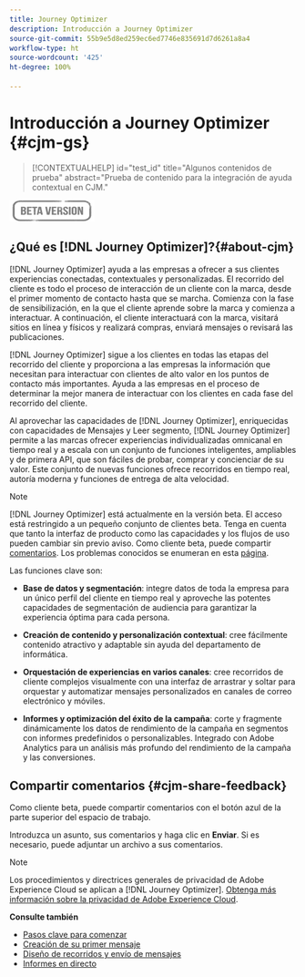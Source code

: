 ```yaml
---
title: Journey Optimizer
description: Introducción a Journey Optimizer
source-git-commit: 55b9e5d8ed259ec6ed7746e835691d7d6261a8a4
workflow-type: ht
source-wordcount: '425'
ht-degree: 100%

---
```


# Introducción a Journey Optimizer {#cjm-gs}

>[!CONTEXTUALHELP]
>id="test_id"
>title="Algunos contenidos de prueba"
>abstract="Prueba de contenido para la integración de ayuda contextual en CJM."

![](assets/do-not-localize/badge.png)

## ¿Qué es [!DNL Journey Optimizer]?{#about-cjm}

[!DNL Journey Optimizer] ayuda a las empresas a ofrecer a sus clientes experiencias conectadas, contextuales y personalizadas. El recorrido del cliente es todo el proceso de interacción de un cliente con la marca, desde el primer momento de contacto hasta que se marcha. Comienza con la fase de sensibilización, en la que el cliente aprende sobre la marca y comienza a interactuar. A continuación, el cliente interactuará con la marca, visitará sitios en línea y físicos y realizará compras, enviará mensajes o revisará las publicaciones.

[!DNL Journey Optimizer] sigue a los clientes en todas las etapas del recorrido del cliente y proporciona a las empresas la información que necesitan para interactuar con clientes de alto valor en los puntos de contacto más importantes. Ayuda a las empresas en el proceso de determinar la mejor manera de interactuar con los clientes en cada fase del recorrido del cliente.

Al aprovechar las capacidades de [!DNL Journey Optimizer], enriquecidas con capacidades de Mensajes y Leer segmento, [!DNL Journey Optimizer] permite a las marcas ofrecer experiencias individualizadas omnicanal en tiempo real y a escala con un conjunto de funciones inteligentes, ampliables y de primera API, que son fáciles de probar, comprar y concienciar de su valor. Este conjunto de nuevas funciones ofrece recorridos en tiempo real, autoría moderna y funciones de entrega de alta velocidad.

>[!NOTE]
>
>[!DNL Journey Optimizer] está actualmente en la versión beta. El acceso está restringido a un pequeño conjunto de clientes beta. Tenga en cuenta que tanto la interfaz de producto como las capacidades y los flujos de uso pueden cambiar sin previo aviso. Como cliente beta, puede compartir [comentarios](#cjm-share-feedback). Los problemas conocidos se enumeran en esta [página](known-issues.md).

Las funciones clave son:

* **Base de datos y segmentación**: integre datos de toda la empresa para un único perfil del cliente en tiempo real y aproveche las potentes capacidades de segmentación de audiencia para garantizar la experiencia óptima para cada persona.

* **Creación de contenido y personalización contextual**: cree fácilmente contenido atractivo y adaptable sin ayuda del departamento de informática.

* **Orquestación de experiencias en varios canales**: cree recorridos de cliente complejos visualmente con una interfaz de arrastrar y soltar para orquestar y automatizar mensajes personalizados en canales de correo electrónico y móviles.

* **Informes y optimización del éxito de la campaña**: corte y fragmente dinámicamente los datos de rendimiento de la campaña en segmentos con informes predefinidos o personalizables. Integrado con Adobe Analytics para un análisis más profundo del rendimiento de la campaña y las conversiones.

## Compartir comentarios {#cjm-share-feedback}

Como cliente beta, puede compartir comentarios con el botón azul de la parte superior del espacio de trabajo.

Introduzca un asunto, sus comentarios y haga clic en **Enviar**. Si es necesario, puede adjuntar un archivo a sus comentarios.

>[!NOTE]
>
>Los procedimientos y directrices generales de privacidad de Adobe Experience Cloud se aplican a [!DNL Journey Optimizer]. [Obtenga más información sobre la privacidad de Adobe Experience Cloud](https://www.adobe.com/es/privacy/experience-cloud.html).


**Consulte también**

* [Pasos clave para comenzar](quick-start.md)
* [Creación de su primer mensaje](get-started-content.md)
* [Diseño de recorridos y envío de mensajes](building-journeys/journey-gs.md)
* [Informes en directo](reports/live-report.md)
